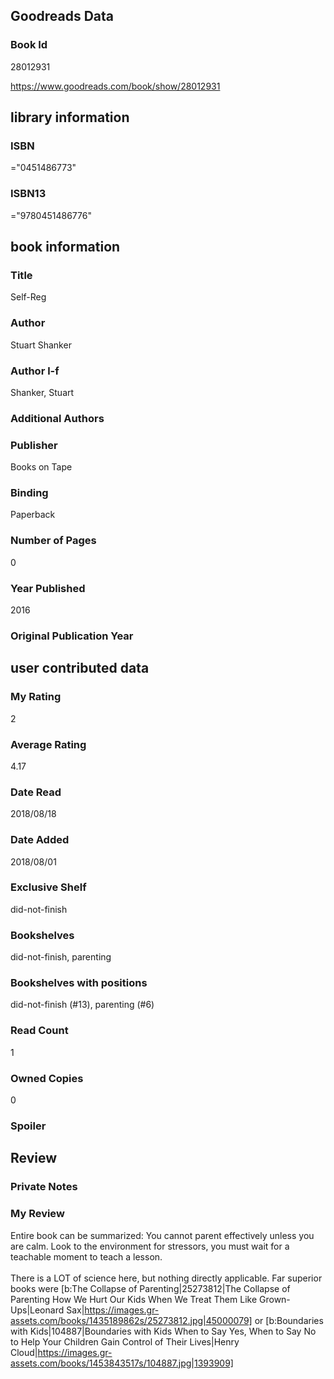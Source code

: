 <!-- This template shows how to bulk convert all columns of data into one markdown file -->
<!-- caveat: KeyError if there's a mismatch. Empty values output nothing -->

## Goodreads Data

### Book Id 

28012931

https://www.goodreads.com/book/show/28012931

## library information

### ISBN 
="0451486773"

### ISBN13 
="9780451486776"

## book information

### Title
Self-Reg

### Author 
Stuart Shanker

### Author l-f 
Shanker, Stuart

### Additional Authors


### Publisher 
Books on Tape

### Binding
Paperback

### Number of Pages
0

### Year Published
2016

### Original Publication Year 


## user contributed data

### My Rating
2

### Average Rating
4.17

### Date Read
2018/08/18

### Date Added
2018/08/01

### Exclusive Shelf
did-not-finish

### Bookshelves
did-not-finish, parenting

### Bookshelves with positions
did-not-finish (#13), parenting (#6)

### Read Count
1

### Owned Copies
0

### Spoiler 


## Review

### Private Notes


### My Review
Entire book can be summarized: You cannot parent effectively unless you are calm. Look to the environment for stressors, you must wait for a teachable moment to teach a lesson.<br/><br/>There is a LOT of science here, but nothing directly applicable. Far superior books were [b:The Collapse of Parenting|25273812|The Collapse of Parenting  How We Hurt Our Kids When We Treat Them Like Grown-Ups|Leonard Sax|https://images.gr-assets.com/books/1435189862s/25273812.jpg|45000079] or [b:Boundaries with Kids|104887|Boundaries with Kids  When to Say Yes, When to Say No to Help Your Children Gain Control of Their Lives|Henry Cloud|https://images.gr-assets.com/books/1453843517s/104887.jpg|1393909]